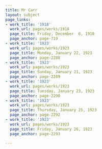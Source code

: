 ```yaml
---
title: Mr Carr
layout: subject
page_links:
- work_title: '1918'
  work_url: pages/works/1918
  page_title: Friday, December  6, 1918
  page_anchor: page-719
- work_title: '1923'
  work_url: pages/works/1923
  page_title: Monday, January 22, 1923
  page_anchor: page-2288
- work_title: '1923'
  work_url: pages/works/1923
  page_title: Sunday, January 21, 1923
  page_anchor: page-2289
- work_title: '1923'
  work_url: pages/works/1923
  page_title: Tuesday, January 23, 1923
  page_anchor: page-2290
- work_title: '1923'
  work_url: pages/works/1923
  page_title: Thursday, January 25, 1923
  page_anchor: page-2292
- work_title: '1923'
  work_url: pages/works/1923
  page_title: Friday, January 26, 1923
  page_anchor: page-2293

---
```

